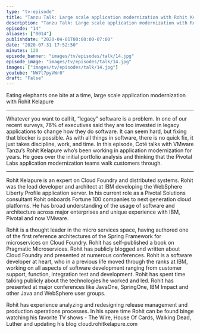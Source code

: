 ```yaml
---
type: "tv-episode"
title: "Tanzu Talk: Large scale application modernization with Rohit Kelapure, part one"
description: "Tanzu Talk: Large scale application modernization with Rohit Kelapure, part one"
episode: "14"
aliases: ["0014"]
publishdate: "2020-04-01T00:00:00-07:00"
date: "2020-07-31 17:52:50"
minutes: 120
episode_banner: "images/tv/episodes/talk/14.jpg"
episode_image: "images/tv/episodes/talk/14.jpg"
images: ["images/tv/episodes/talk/14.jpg"]
youtube: "NW7l7pyVWr0"
draft: "False"
---
```


Eating elephants one bite at a time, large scale application modernization with Rohit Kelapure

-----

Whatever you want to call it, “legacy” software is a problem. In one of our recent surveys, 76% of executives said they are too invested in legacy applications to change how they do software. It can seem hard, but fixing that blocker is possible. As with all things in software, there is no quick fix, it just takes discipline, work, and time. In this episode, Coté talks with VMware Tanzu’s Rohit Kelapure who’s been working in application modernization for years. He goes over the initial portfolio analysis and thinking that the Pivotal Labs application modernization teams walk customers through.

------

Rohit Kelapure is an expert on Cloud Foundry and distributed systems. Rohit was the lead developer and architect at IBM developing the WebSphere Liberty Profile application server. In his current role as a Pivotal Solutions consultant Rohit onboards Fortune 100 companies to next generation cloud platforms. He has broad understanding of the usage of software and architecture across major enterprises and unique experience with IBM, Pivotal and now VMware.

Rohit is a thought leader in the micro services space, having authored one of the first reference architectures of the Spring Framework for microservices on Cloud Foundry. Rohit has self-published a book on Pragmatic Microservices. Rohit has publicly blogged and written about Cloud Foundry and presented at numerous conferences. Rohit is a software developer at heart, who in a previous life moved through the ranks at IBM, working on all aspects of software development ranging from customer support, function, integration test and development. Rohit has spent time talking publicly about the technologies he worked and led. Rohit has presented at major conferences like JavaOne, SpringOne, IBM Impact and other Java and WebSphere user groups.

Rohit has experience analyzing and redesigning release management and production operations processes. In his spare time Rohit can be found binge watching his favorite TV shows - The Wire, House Of Cards, Walking Dead, Luther and updating his blog cloud.rohitkelapure.com